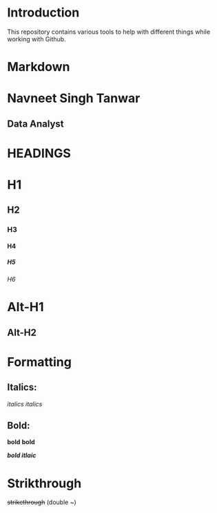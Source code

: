 # Introduction
This repository contains various tools to help with different things while working with Github.

# Markdown
# Navneet Singh Tanwar
## Data Analyst

# HEADINGS


# H1
## H2
### H3
#### H4
##### H5
###### H6

Alt-H1
======

Alt-H2
------



# Formatting

## Italics:
*italics* 
_italics_

## Bold:
**bold**
__bold__

**_bold itlaic_**

# Strikthrough
~~strikethrough~~ (double ~)

